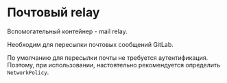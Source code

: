 # Почтовый relay

Вспомогательный контейнер - mail relay.

Необходим для пересылки почтовых сообщений GitLab.

По умолчанию для пересылки почты не требуется аутентификация. Поэтому, при использовании, настоятельно рекомендуется
определить `NetworkPolicy`. 